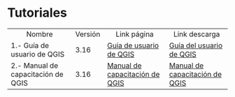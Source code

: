 # Tutoriales
<table style="width:100%">
<tr>
  <td align="center">Nombre</td>
<td align="center">Versión</td>
<td align="center">Link página</td>
<td align="center">Link descarga</td>
</tr>
<tr>
<td>  1.- Guía de usuario de QGIS     </td>
  <td>
    3.16
  </td>
<td> <a href="https://docs.qgis.org/3.16/es/docs/user_manual/index.html">Guía de usuario de QGIS </td>
<td> <a href="https://docs.qgis.org/3.16/pdf/es/QGIS-3.16-DesktopUserGuide-es.pdf">
Guía del usuario de QGIS </td>
</tr>
<tr>
<td>  2.- Manual de capacitación de QGIS  </td>
  <td>
    3.16
  </td>
<td> <a href="https://docs.qgis.org/3.16/en/docs/training_manual/index.html">Manual de capacitación de QGIS </td>
<td> <a href="https://docs.qgis.org/3.16/pdf/es/QGIS-3.16-TrainingManual-es.pdf">Manual de capacitación de QGIS </td>
</tr>
</table>
